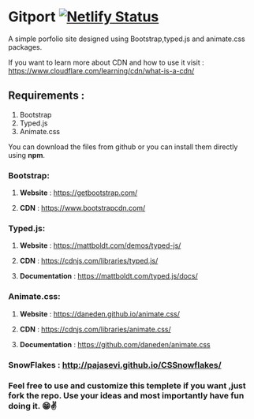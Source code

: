 # Gitport [![Netlify Status](https://api.netlify.com/api/v1/badges/7e83e6cd-d82a-406a-a0ca-5a9105d5abf5/deploy-status)](https://app.netlify.com/sites/winterthemed/deploys)

A simple porfolio site designed using Bootstrap,typed.js and animate.css 
packages.

If you want to learn more about CDN and how to use it visit : https://www.cloudflare.com/learning/cdn/what-is-a-cdn/


## Requirements :
1. Bootstrap
2. Typed.js
3. Animate.css

You can download the files from github or you can install them directly using **npm**.

### Bootstrap: 

1. **Website** : https://getbootstrap.com/

2. **CDN** : https://www.bootstrapcdn.com/


### Typed.js: 

1. **Website** : https://mattboldt.com/demos/typed-js/

2. **CDN** : https://cdnjs.com/libraries/typed.js/

3. **Documentation** : https://mattboldt.com/typed.js/docs/

### Animate.css: 

1. **Website** : https://daneden.github.io/animate.css/

2. **CDN** : https://cdnjs.com/libraries/animate.css/

3. **Documentation** : https://github.com/daneden/animate.css

### SnowFlakes : http://pajasevi.github.io/CSSnowflakes/

### Feel free to use and customize this templete if you want ,just fork the repo. Use your ideas and most importantly have fun doing it. 😁✌

